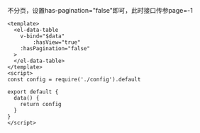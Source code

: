 不分页，设置has-pagination="false"即可，此时接口传参page=-1

```vue
<template>
  <el-data-table
    v-bind="$data"
		:hasView="true"
    :hasPagination="false"
  >
  </el-data-table>
</template>
<script>
const config = require('./config').default

export default {
  data() {
    return config
  }
}
</script>
```

